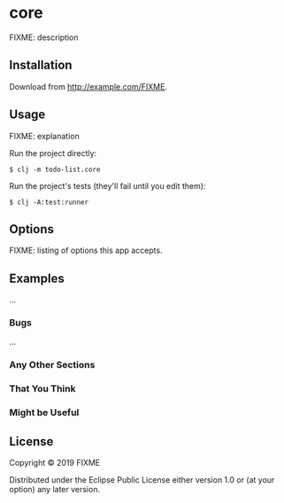 # core

FIXME: description

## Installation

Download from http://example.com/FIXME.

## Usage

FIXME: explanation

Run the project directly:

    $ clj -m todo-list.core

Run the project's tests (they'll fail until you edit them):

    $ clj -A:test:runner

## Options

FIXME: listing of options this app accepts.

## Examples

...

### Bugs

...

### Any Other Sections
### That You Think
### Might be Useful

## License

Copyright © 2019 FIXME

Distributed under the Eclipse Public License either version 1.0 or (at
your option) any later version.
